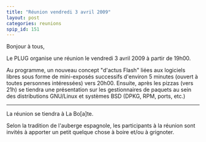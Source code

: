 ```yaml
---
title: "Réunion vendredi 3 avril 2009"
layout: post
categories: reunions
spip_id: 151
---
```

Bonjour à tous,

Le PLUG organise une réunion le vendredi 3 avril 2009 à partir de 19h00.

Au programme, un nouveau concept "d'actus Flash" liées aux logiciels libres sous forme de mini-exposés successifs d'environ 5 minutes (ouvert à toutes personnes intéressées) vers 20h00. Ensuite, après les pizzas (vers 21h) se tiendra une présentation sur les gestionnaires de paquets au sein des distributions GNU/Linux et systèmes BSD (DPKG, RPM, ports, etc.)

----
La réunion se tiendra à La Bo\[a\]te.

Selon la tradition de l'auberge espagnole, les participants à la réunion sont invités à apporter un petit quelque chose à boire et/ou à grignoter.